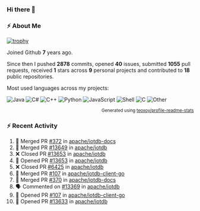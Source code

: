 ### Hi there 👋

### :zap: About Me

[![trophy](https://github-profile-trophy.vercel.app/?username=HTHou&theme=onedark)](https://github.com/ryo-ma/github-profile-trophy)
   
Joined Github **7** years ago.

Since then I pushed **2878** commits, opened **40** issues, submitted **1055** pull requests, received **1** stars across **9** personal projects and contributed to **18** public repositories.

Most used languages across my projects:

![Java](https://img.shields.io/static/v1?style=flat-square&label=%E2%A0%80&color=555&labelColor=%23b07219&message=Java%EF%B8%B189.6%25)
![C#](https://img.shields.io/static/v1?style=flat-square&label=%E2%A0%80&color=555&labelColor=%23178600&message=C%23%EF%B8%B13.9%25)
![C++](https://img.shields.io/static/v1?style=flat-square&label=%E2%A0%80&color=555&labelColor=%23f34b7d&message=C%2B%2B%EF%B8%B12.7%25)
![Python](https://img.shields.io/static/v1?style=flat-square&label=%E2%A0%80&color=555&labelColor=%233572A5&message=Python%EF%B8%B10.7%25)
![JavaScript](https://img.shields.io/static/v1?style=flat-square&label=%E2%A0%80&color=555&labelColor=%23f1e05a&message=JavaScript%EF%B8%B10.5%25)
![Shell](https://img.shields.io/static/v1?style=flat-square&label=%E2%A0%80&color=555&labelColor=%2389e051&message=Shell%EF%B8%B10.4%25)
![C](https://img.shields.io/static/v1?style=flat-square&label=%E2%A0%80&color=555&labelColor=%23555555&message=C%EF%B8%B10.4%25)
![Other](https://img.shields.io/static/v1?style=flat-square&label=%E2%A0%80&color=555&labelColor=%23ededed&message=Other%EF%B8%B11.4%25)

<p align="right"><sub>Generated using <a href="https://github.com/marketplace/actions/profile-readme-stats">teoxoy/profile-readme-stats</a></sub></p>


<!--![](https://github.com/HTHou/HTHou/blob/output/github-contribution-grid-snake.svg)-->

<!--![Haonan Hou's github stats](https://github-readme-stats.vercel.app/api?username=HTHou&count_private=true&show_icons=true&theme=onedark)-->

<!--![Haonan Hou's wakatime stats](https://github-readme-stats.vercel.app/api/wakatime?username=HTHou&layout=compact&theme=onedark)-->

<!--![Top Langs](https://github-readme-stats.vercel.app/api/top-langs/?username=HTHou&theme=onedark&layout=compact)-->

### :zap: Recent Activity
<!--START_SECTION:activity-->
1. 🎉 Merged PR [#372](https://github.com/apache/iotdb-docs/pull/372) in [apache/iotdb-docs](https://github.com/apache/iotdb-docs)
2. 🎉 Merged PR [#13649](https://github.com/apache/iotdb/pull/13649) in [apache/iotdb](https://github.com/apache/iotdb)
3. ❌ Closed PR [#13653](https://github.com/apache/iotdb/pull/13653) in [apache/iotdb](https://github.com/apache/iotdb)
4. 💪 Opened PR [#13653](https://github.com/apache/iotdb/pull/13653) in [apache/iotdb](https://github.com/apache/iotdb)
5. ❌ Closed PR [#6425](https://github.com/apache/iotdb/pull/6425) in [apache/iotdb](https://github.com/apache/iotdb)
6. 🎉 Merged PR [#107](https://github.com/apache/iotdb-client-go/pull/107) in [apache/iotdb-client-go](https://github.com/apache/iotdb-client-go)
7. 🎉 Merged PR [#370](https://github.com/apache/iotdb-docs/pull/370) in [apache/iotdb-docs](https://github.com/apache/iotdb-docs)
8. 🗣 Commented on [#13369](https://github.com/apache/iotdb/pull/13369#issuecomment-2377236875) in [apache/iotdb](https://github.com/apache/iotdb)
9. 💪 Opened PR [#107](https://github.com/apache/iotdb-client-go/pull/107) in [apache/iotdb-client-go](https://github.com/apache/iotdb-client-go)
10. 💪 Opened PR [#13633](https://github.com/apache/iotdb/pull/13633) in [apache/iotdb](https://github.com/apache/iotdb)
<!--END_SECTION:activity-->

<!--
**HTHou/HTHou** is a ✨ _special_ ✨ repository because its `README.md` (this file) appears on your GitHub profile.

Here are some ideas to get you started:

- 🔭 I’m currently working on ...
- 🌱 I’m currently learning ...
- 👯 I’m looking to collaborate on ...
- 🤔 I’m looking for help with ...
- 💬 Ask me about ...
- 📫 How to reach me: ...
- 😄 Pronouns: ...
- ⚡ Fun fact: ...
-->
